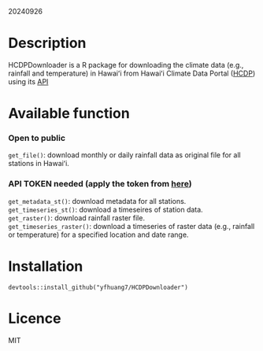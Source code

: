 20240926

# Description
HCDPDownloader is a R package for downloading the climate data (e.g., rainfall and temperature) in Hawaiʻi from Hawaiʻi Climate Data Portal ([HCDP](https://www.hawaii.edu/climate-data-portal/)) using its [API](https://docs.google.com/document/d/1XlVR6S6aCb7WC4ntC4QaRzdw0i6B-wDahDjsN1z7ECk/edit#heading=h.1ocj20xm1h5n)

# Available function  
### Open to public
`get_file()`: download monthly or daily rainfall data as original file for all stations in Hawaiʻi.

### API TOKEN needed (apply the token from [here](https://www.hawaii.edu/climate-data-portal/hcdp-hawaii-mesonet-api/))  

`get_metadata_st()`: download metadata for all stations.
`get_timeseries_st()`: download a timeseires of station data.  
`get_raster()`: download rainfall raster file.  
`get_timeseries_raster()`: download a timeseries of raster data (e.g., rainfall or temperature) for a specified location and date range.

# Installation
`devtools::install_github("yfhuang7/HCDPDownloader")`

# Licence
MIT 

